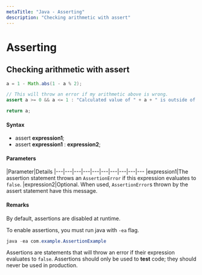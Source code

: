 ```yaml
---
metaTitle: "Java - Asserting"
description: "Checking arithmetic with assert"
---
```


# Asserting



## Checking arithmetic with assert


```java
a = 1 - Math.abs(1 - a % 2);

// This will throw an error if my arithmetic above is wrong.
assert a >= 0 && a <= 1 : "Calculated value of " + a + " is outside of expected bounds";

return a;

```



#### Syntax


- assert **expression1**;
- assert **expression1** : **expression2**;



#### Parameters


|Parameter|Details
|---|---|---|---|---|---|---|---|---|---
|expression1|The assertion statement throws an `AssertionError` if this expression evaluates to `false`.
|expression2|Optional. When used, `AssertionError`s thrown by the assert statement have this message.



#### Remarks


By default, assertions are disabled at runtime.

To enable assertions, you must run java with `-ea` flag.

```java
java -ea com.example.AssertionExample

```

Assertions are statements that will throw an error if their expression evaluates to `false`. Assertions should only be used to **test** code; they should never be used in production.

